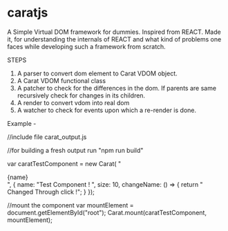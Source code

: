 # caratjs
A Simple Virtual DOM framework for dummies.
Inspired from REACT.
Made it, for understanding the internals of REACT and what kind of problems
one faces while developing such a framework from scratch.

STEPS 
1) A parser to convert dom element to Carat VDOM object.
2) A Carat VDOM functional class
3) A patcher to check for the differences in the dom. If parents are same 
   recursively check for changes in its children.
4) A render to convert vdom into real dom
5) A watcher to check for events upon which a re-render is done.

Example - 

//include file carat_output.js

//for building a fresh output run "npm run build"

var caratTestComponent = new Carat(
  "<div size = {size} onclick={changeName}> {name} </div>", {
    name: "Test Component ! ",
    size: 10,
    changeName: () => {
      return " Changed Through click !";
    }
  });

//mount the component 
var mountElement = document.getElementById("root");
Carat.mount(caratTestComponent, mountElement);

   


